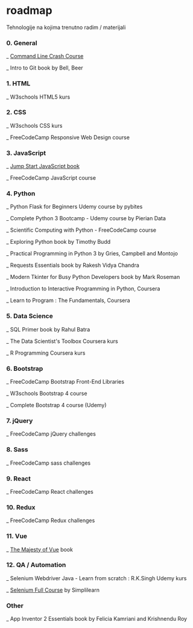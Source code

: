 # roadmap

Tehnologije na kojima trenutno radim / materijali


### 0. General

  _ [Command Line Crash Course](https://learnpythonthehardway.org/book/appendixa.html)
  
  _ Intro to Git book by Bell, Beer
  
### 1. HTML

  _ W3schools HTML5 kurs

### 2. CSS

  _ W3schools CSS kurs

  _ FreeCodeCamp Responsive Web Design course
  
### 3. JavaScript

  _ [Jump Start JavaScript book](https://github.com/spbooks/JSJAVASCRIPT1) 
  
  _ FreeCodeCamp JavaScript course
  
### 4. Python

  _ Python Flask for Beginners Udemy course by pybites
  
  _ Complete Python 3 Bootcamp - Udemy course by Pierian Data

  _ Scientific Computing with Python - FreeCodeCamp course

  _ Exploring Python book by Timothy Budd
  
  _ Practical Programming in Python 3 by Gries, Campbell and Montojo
  
  _ Requests Essentials book by Rakesh Vidya Chandra
  
  _ Modern Tkinter for Busy Python Developers book by Mark Roseman
  
  _ Introduction to Interactive Programming in Python, Coursera
  
  _ Learn to Program : The Fundamentals, Coursera
  
### 5. Data Science

  _ SQL Primer book by Rahul Batra

  _ The Data Scientist's Toolbox Coursera kurs
  
  _ R Programming Coursera kurs
  
### 6. Bootstrap

  _ FreeCodeCamp Bootstrap Front-End Libraries
  
  _ W3schools Bootstrap 4 course
  
  _ Complete Bootstrap 4 course (Udemy)
  
### 7. jQuery

  _ FreeCodeCamp jQuery challenges
  
### 8. Sass

  _ FreeCodeCamp sass challenges
  
### 9. React

  _ FreeCodeCamp React challenges
  
### 10. Redux

  _ FreeCodeCamp Redux challenges
  
### 11. Vue

  _ [The Majesty of Vue](https://github.com/hootlex/the-majesty-of-vuejs) book

### 12. QA / Automation

  _ Selenium Webdriver Java - Learn from scratch : R.K.Singh Udemy kurs 
  
  _ [Selenium Full Course](https://www.youtube.com/watch?v=Jdkrj2lDAEY) by Simplilearn

### Other

 _ App Inventor 2 Essentials book by Felicia Kamriani and Krishnendu Roy
 
